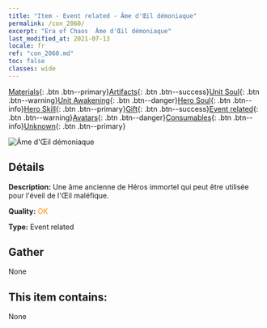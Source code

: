 ```yaml
---
title: "Item - Event related - Âme d'Œil démoniaque"
permalink: /con_2060/
excerpt: "Era of Chaos  Âme d'Œil démoniaque"
last_modified_at: 2021-07-13
locale: fr
ref: "con_2060.md"
toc: false
classes: wide
---
```

 [Materials](/ItemsFR/){: .btn .btn--primary}[Artifacts](/ItemsFR/Artifacts/){: .btn .btn--success}[Unit Soul](/ItemsFR/UnitSoul/){: .btn .btn--warning}[Unit Awakening](/ItemsFR/UnitAwakening/){: .btn .btn--danger}[Hero Soul](/ItemsFR/HeroSoul/){: .btn .btn--info}[Hero Skill](/ItemsFR/HeroSkill/){: .btn .btn--primary}[Gift](/ItemsFR/Gift/){: .btn .btn--success}[Event related](/ItemsFR/Events/){: .btn .btn--warning}[Avatars](/ItemsFR/Avatars/){: .btn .btn--danger}[Consumables](/ItemsFR/Consumables/){: .btn .btn--info}[Unknown](/ItemsFR/Unknown/){: .btn .btn--primary}

 ![Âme d'Œil démoniaque](/images/t/juexing_703.png)

## Détails
 **Description:** Une âme ancienne de Héros immortel qui peut être utilisée pour l'éveil de l'Œil maléfique.

 **Quality:** <span style="color: #FF8C00">OK</span>

 **Type:** Event related

## Gather

  None

## This item contains:

  None

